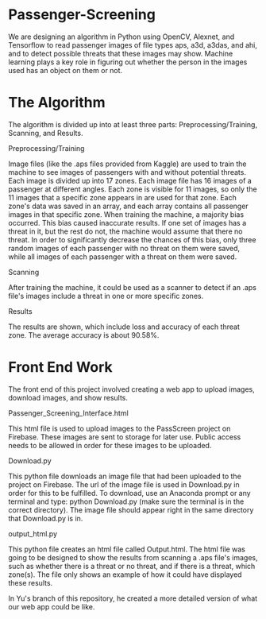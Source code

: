 # Passenger-Screening
We are designing an algorithm in Python using OpenCV, Alexnet, and Tensorflow to read passenger images of file types aps, a3d, a3das, and ahi, and to detect possible threats that these images may show.  Machine learning plays a key role in figuring out whether the person in the images used has an object on them or not.  

# The Algorithm
The algorithm is divided up into at least three parts: Preprocessing/Training, Scanning, and Results.

Preprocessing/Training

Image files (like the .aps files provided from Kaggle) are used to train the machine to see images of passengers with and without potential threats.  Each image is divided up into 17 zones.  Each image file has 16 images of a passenger at different angles.  Each zone is visible for 11 images, so only the 11 images that a specific zone appears in are used for that zone.  Each zone's data was saved in an array, and each array contains all passenger images in that specific zone.  When training the machine, a majority bias occurred.  This bias caused inaccurate results.  If one set of images has a threat in it, but the rest do not, the machine would assume that there no threat.  In order to significantly decrease the chances of this bias, only three random images of each passenger with no threat on them were saved, while all images of each passenger with a threat on them were saved.


Scanning

After training the machine, it could be used as a scanner to detect if an .aps file's images include a threat in one or more specific zones.


Results

The results are shown, which include loss and accuracy of each threat zone.  The average accuracy is about 90.58%.


# Front End Work
The front end of this project involved creating a web app to upload images, download images, and show results.

Passenger_Screening_Interface.html

This html file is used to upload images to the PassScreen project on Firebase.  These images are sent to storage for later use.  Public access needs to be allowed in order for these images to be uploaded.


Download.py

This python file downloads an image file that had been uploaded to the project on Firebase.  The url of the image file is used in Download.py in order for this to be fulfilled.  To download, use an Anaconda prompt or any terminal and type: python Download.py (make sure the terminal is in the correct directory).  The image file should appear right in the same directory that Download.py is in.


output_html.py

This python file creates an html file called Output.html.  The html file was going to be designed to show the results from scanning a .aps file's images, such as whether there is a threat or no threat, and if there is a threat, which zone(s).  The file only shows an example of how it could have displayed these results.


In Yu's branch of this repository, he created a more detailed version of what our web app could be like.
